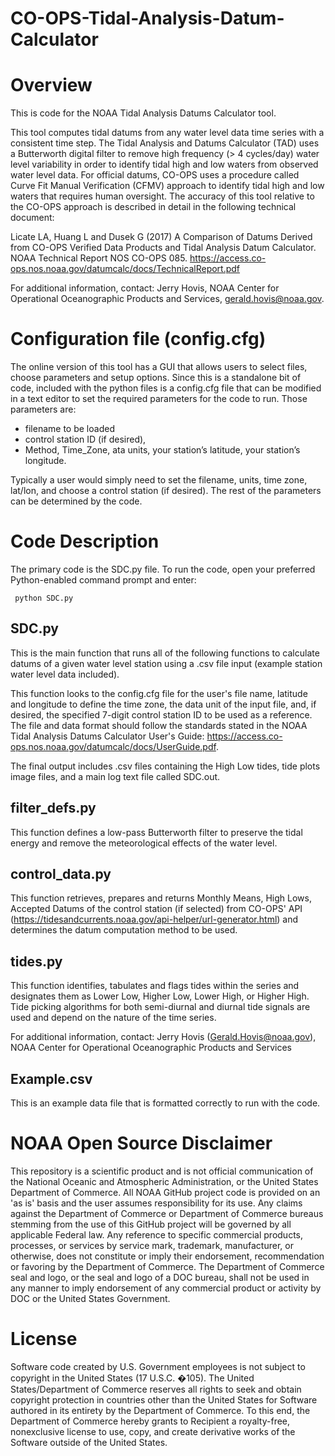 # CO-OPS-Tidal-Analysis-Datum-Calculator



# Overview

This is code for the NOAA Tidal Analysis Datums Calculator tool. 

This tool computes tidal datums from any water level data time series with a consistent time step. The Tidal Analysis and Datums Calculator (TAD) uses a Butterworth digital filter to remove high frequency (> 4 cycles/day) water level variability in order to identify tidal high and low waters from observed water level data. For official datums, CO-OPS uses a procedure called Curve Fit Manual Verification (CFMV) approach to identify tidal high and low waters that requires human oversight. The accuracy of this tool relative to the CO-OPS approach is described in detail in the following technical document:

Licate LA, Huang L and Dusek G (2017) A Comparison of Datums Derived from CO-OPS Verified Data Products and Tidal Analysis Datum Calculator. NOAA Technical Report NOS CO-OPS 085. https://access.co-ops.nos.noaa.gov/datumcalc/docs/TechnicalReport.pdf

For additional information, contact: Jerry Hovis, NOAA Center for Operational Oceanographic Products and Services, gerald.hovis@noaa.gov.

# Configuration file (config.cfg)

The online version of this tool has a GUI that allows users to select files, choose parameters and setup options. Since this is a standalone bit of code, included with the python files is a config.cfg file that can be modified in a text editor to set the required parameters for the code to run. 
Those parameters are: 
* filename to be loaded
* control station ID (if desired),
*  Method, Time_Zone, ata units, your station’s latitude, your station’s longitude. 

Typically a user would simply need to set the filename, units, time zone, lat/lon, and choose a control station (if desired). The rest of the parameters can be determined by the code. 

# Code Description

The primary code is the SDC.py file. To run the code, open your preferred Python-enabled command prompt and enter:  

<code> python SDC.py </code>


## SDC.py

This is the main function that runs all of the following functions to calculate datums of a given water level station using a .csv file input (example station water level data included). 

This function looks to the config.cfg file for the user's file name, latitude and longitude to define the time zone, the data unit of the input file, and, if desired, the specified 7-digit control station ID to be used as a reference. The file and data format should follow the standards stated in the NOAA Tidal Analysis Datums Calculator User's Guide: https://access.co-ops.nos.noaa.gov/datumcalc/docs/UserGuide.pdf.

The final output includes .csv files containing the High Low tides, tide plots image files, and a main log text file called SDC.out. 

## filter_defs.py

This function defines a low-pass Butterworth filter to preserve the tidal energy and remove the meteorological effects of the water level.

## control_data.py

This function retrieves, prepares and returns Monthly Means, High Lows, Accepted Datums of the control station (if selected) from CO-OPS' API (https://tidesandcurrents.noaa.gov/api-helper/url-generator.html) and determines the datum computation method to be used.

## tides.py

This function identifies, tabulates and flags tides within the series and designates them as Lower Low, Higher Low, Lower High, or Higher High.  Tide picking algorithms for both semi-diurnal and diurnal tide signals are used and depend on the nature of the time series. 

For additional information, contact:
Jerry Hovis (Gerald.Hovis@noaa.gov),
NOAA Center for Operational Oceanographic Products and Services

## Example.csv

This is an example data file that is formatted correctly to run with the code. 

# NOAA Open Source Disclaimer

This repository is a scientific product and is not official communication of the National Oceanic and Atmospheric Administration, or the United States Department of Commerce. All NOAA GitHub project code is provided on an 'as is' basis and the user assumes responsibility for its use. Any claims against the Department of Commerce or Department of Commerce bureaus stemming from the use of this GitHub project will be governed by all applicable Federal law. Any reference to specific commercial products, processes, or services by service mark, trademark, manufacturer, or otherwise, does not constitute or imply their endorsement, recommendation or favoring by the Department of Commerce. The Department of Commerce seal and logo, or the seal and logo of a DOC bureau, shall not be used in any manner to imply endorsement of any commercial product or activity by DOC or the United States Government.

# License

Software code created by U.S. Government employees is not subject to copyright in the United States (17 U.S.C. �105). The United States/Department of Commerce reserves all rights to seek and obtain copyright protection in countries other than the United States for Software authored in its entirety by the Department of Commerce. To this end, the Department of Commerce hereby grants to Recipient a royalty-free, nonexclusive license to use, copy, and create derivative works of the Software outside of the United States.
